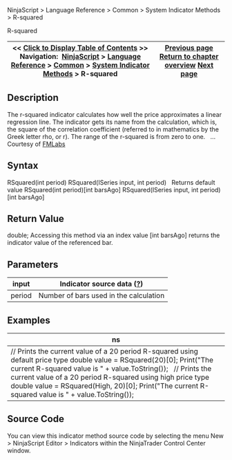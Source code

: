 ﻿
NinjaScript > Language Reference > Common > System Indicator Methods > R-squared

R-squared

| << [Click to Display Table of Contents](r_squared.md) >> **Navigation:**     [NinjaScript](ninjascript-1.md) > [Language Reference](language_reference_wip-1.md) > [Common](common-1.md) > [System Indicator Methods](indicators-1.md) > R-squared | [Previous page](relative_volatility_index_rvi-1.md) [Return to chapter overview](indicators-1.md) [Next page](standard_deviation_stddev-1.md) |
| --- | --- |
## Description
The r-squared indicator calculates how well the price approximates a linear regression line. The indicator gets its name from the calculation, which is, the square of the correlation coefficient (referred to in mathematics by the Greek letter rho, or r). The range of the r-squared is from zero to one.
 
... Courtesy of [FMLabs](http://www.fmlabs.com/reference/default.htm?url=rsquared.md)

## Syntax
RSquared(int period)
RSquared(ISeries<double> input, int period)
 
Returns default value
RSquared(int period)[int barsAgo]
RSquared(ISeries<double> input, int period)[int barsAgo]

## Return Value
double; Accessing this method via an index value [int barsAgo] returns the indicator value of the referenced bar.

## Parameters

| input | Indicator source data ([?](valid_input_data_for_indicator-1.md)) |
| --- | --- |
| period | Number of bars used in the calculation |

## Examples

| ns |
| --- |
| // Prints the current value of a 20 period R-squared using default price type double value = RSquared(20)[0]; Print("The current R-squared value is " + value.ToString());   // Prints the current value of a 20 period R-squared using high price type double value = RSquared(High, 20)[0]; Print("The current R-squared value is " + value.ToString()); |

## Source Code
You can view this indicator method source code by selecting the menu New > NinjaScript Editor > Indicators within the NinjaTrader Control Center window.
